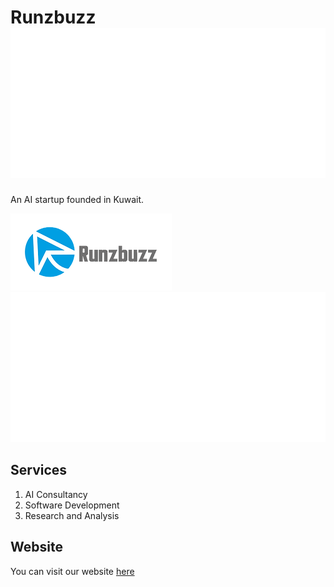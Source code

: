 # Runzbuzz ![Logo](./runzbuzz_sideway_white.png "Runzbuzz White Logo")
An AI startup founded in Kuwait.

![Logo](./logo.png "Runzbuzz Logo")
![Logo](./runzbuzz_sideway_white.png "Runzbuzz White Logo")

## Services
1. AI Consultancy
2. Software Development
3. Research and Analysis

## Website
You can visit our website [here](https://www.runzbuzz.com)
